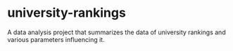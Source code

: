 # university-rankings

A data analysis project that summarizes the data of university rankings and various parameters influencing it.
